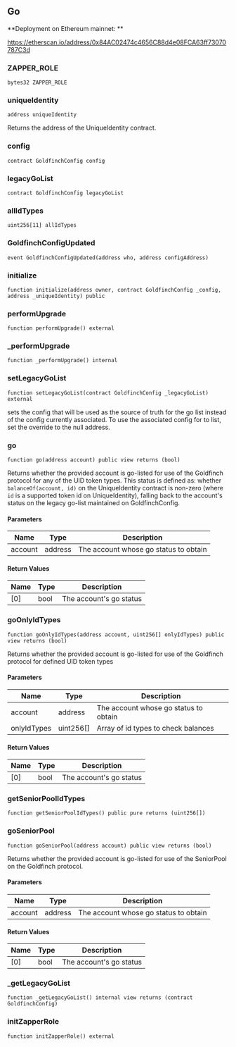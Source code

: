 ## Go

**Deployment on Ethereum mainnet: **

https://etherscan.io/address/0x84AC02474c4656C88d4e08FCA63ff73070787C3d

### ZAPPER_ROLE

```solidity
bytes32 ZAPPER_ROLE
```

### uniqueIdentity

```solidity
address uniqueIdentity
```

Returns the address of the UniqueIdentity contract.

### config

```solidity
contract GoldfinchConfig config
```

### legacyGoList

```solidity
contract GoldfinchConfig legacyGoList
```

### allIdTypes

```solidity
uint256[11] allIdTypes
```

### GoldfinchConfigUpdated

```solidity
event GoldfinchConfigUpdated(address who, address configAddress)
```

### initialize

```solidity
function initialize(address owner, contract GoldfinchConfig _config, address _uniqueIdentity) public
```

### performUpgrade

```solidity
function performUpgrade() external
```

### _performUpgrade

```solidity
function _performUpgrade() internal
```

### setLegacyGoList

```solidity
function setLegacyGoList(contract GoldfinchConfig _legacyGoList) external
```

sets the config that will be used as the source of truth for the go
list instead of the config currently associated. To use the associated config for to list, set the override
to the null address.

### go

```solidity
function go(address account) public view returns (bool)
```

Returns whether the provided account is go-listed for use of the Goldfinch protocol
for any of the UID token types.
This status is defined as: whether `balanceOf(account, id)` on the UniqueIdentity
contract is non-zero (where `id` is a supported token id on UniqueIdentity), falling back to the
account's status on the legacy go-list maintained on GoldfinchConfig.

#### Parameters

| Name | Type | Description |
| ---- | ---- | ----------- |
| account | address | The account whose go status to obtain |

#### Return Values

| Name | Type | Description |
| ---- | ---- | ----------- |
| [0] | bool | The account's go status |

### goOnlyIdTypes

```solidity
function goOnlyIdTypes(address account, uint256[] onlyIdTypes) public view returns (bool)
```

Returns whether the provided account is go-listed for use of the Goldfinch protocol
for defined UID token types

#### Parameters

| Name | Type | Description |
| ---- | ---- | ----------- |
| account | address | The account whose go status to obtain |
| onlyIdTypes | uint256[] | Array of id types to check balances |

#### Return Values

| Name | Type | Description |
| ---- | ---- | ----------- |
| [0] | bool | The account's go status |

### getSeniorPoolIdTypes

```solidity
function getSeniorPoolIdTypes() public pure returns (uint256[])
```

### goSeniorPool

```solidity
function goSeniorPool(address account) public view returns (bool)
```

Returns whether the provided account is go-listed for use of the SeniorPool on the Goldfinch protocol.

#### Parameters

| Name | Type | Description |
| ---- | ---- | ----------- |
| account | address | The account whose go status to obtain |

#### Return Values

| Name | Type | Description |
| ---- | ---- | ----------- |
| [0] | bool | The account's go status |

### _getLegacyGoList

```solidity
function _getLegacyGoList() internal view returns (contract GoldfinchConfig)
```

### initZapperRole

```solidity
function initZapperRole() external
```

